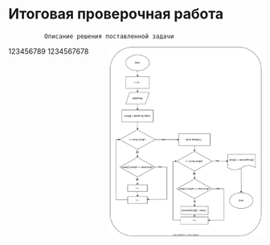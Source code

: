# Итоговая проверочная работа
              Описание решения поставленной задачи

<img src=".//IMG/block_diagram.svg " width="60%" align="right"> 

123456789
1234567678
